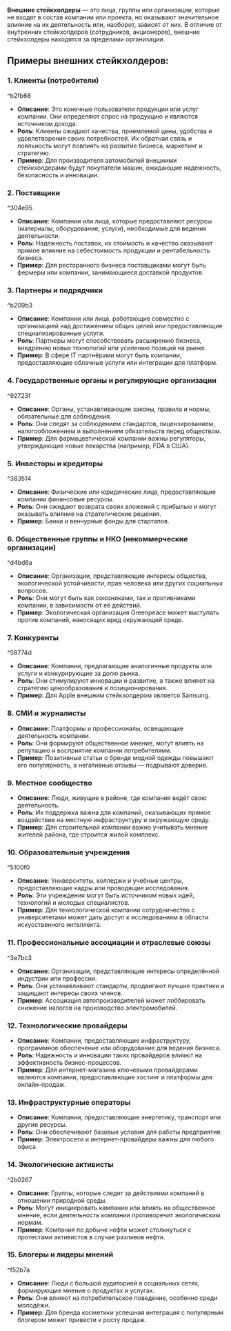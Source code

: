 **Внешние стейкхолдеры** — это лица, группы или организации, которые не входят в состав компании или проекта, но оказывают значительное влияние на их деятельность или, наоборот, зависят от них. В отличие от внутренних стейкхолдеров (сотрудников, акционеров), внешние стейкхолдеры находятся за пределами организации.

## Примеры внешних стейкхолдеров:

### 1. **Клиенты (потребители)**

^b2fb68

- **Описание**: Это конечные пользователи продукции или услуг компании. Они определяют спрос на продукцию и являются источником дохода.
- **Роль**: Клиенты ожидают качества, приемлемой цены, удобства и удовлетворения своих потребностей. Их обратная связь и лояльность могут повлиять на развитие бизнеса, маркетинг и стратегию.
- **Пример**: Для производителя автомобилей внешними стейкхолдерами будут покупатели машин, ожидающие надежность, безопасность и инновации.

### 2. **Поставщики**

^304e95

- **Описание**: Компании или лица, которые предоставляют ресурсы (материалы, оборудование, услуги), необходимые для ведения деятельности.
- **Роль**: Надежность поставок, их стоимость и качество оказывают прямое влияние на себестоимость продукции и рентабельность бизнеса.
- **Пример**: Для ресторанного бизнеса поставщиками могут быть фермеры или компании, занимающиеся доставкой продуктов.

### 3. **Партнеры и подрядчики**

^b209b3

- **Описание**: Компании или лица, работающие совместно с организацией над достижением общих целей или предоставляющие специализированные услуги.
- **Роль**: Партнеры могут способствовать расширению бизнеса, внедрению новых технологий или усилению позиций на рынке.
- **Пример**: В сфере IT партнёрами могут быть компании, предоставляющие облачные услуги или интеграции для платформ.

### 4. **Государственные органы и регулирующие организации**

^92723f

- **Описание**: Органы, устанавливающие законы, правила и нормы, обязательные для соблюдения.
- **Роль**: Они следят за соблюдением стандартов, лицензированием, налогообложением и выполнением обязательств перед обществом.
- **Пример**: Для фармацевтической компании важны регуляторы, утверждающие новые лекарства (например, FDA в США).

### 5. **Инвесторы и кредиторы**

^383514

- **Описание**: Физические или юридические лица, предоставляющие компании финансовые ресурсы.
- **Роль**: Они ожидают возврата своих вложений с прибылью и могут оказывать влияние на стратегические решения.
- **Пример**: Банки и венчурные фонды для стартапов.

### 6. **Общественные группы и НКО (некоммерческие организации)**

^d4bd6a

- **Описание**: Организации, представляющие интересы общества, экологической устойчивости, прав человека или других социальных вопросов.
- **Роль**: Они могут быть как союзниками, так и противниками компании, в зависимости от её действий.
- **Пример**: Экологическая организация Greenpeace может выступать против компаний, наносящих вред окружающей среде.

### 7. **Конкуренты**

^58774d

- **Описание**: Компании, предлагающие аналогичные продукты или услуги и конкурирующие за долю рынка.
- **Роль**: Они стимулируют инновации и развитие, а также влияют на стратегию ценообразования и позиционирования.
- **Пример**: Для Apple внешним стейкхолдером является Samsung.

### 8. **СМИ и журналисты**

- **Описание**: Платформы и профессионалы, освещающие деятельность компании.
- **Роль**: Они формируют общественное мнение, могут влиять на репутацию и восприятие компании потребителями.
- **Пример**: Позитивные статьи о бренде модной одежды повышают его популярность, а негативные отзывы — подрывают доверие.

### 9. **Местное сообщество**

- **Описание**: Люди, живущие в районе, где компания ведёт свою деятельность.
- **Роль**: Их поддержка важна для компаний, оказывающих прямое воздействие на местную инфраструктуру и окружающую среду.
- **Пример**: Для строительной компании важно учитывать мнение жителей района, где строится жилой комплекс.

### 10. **Образовательные учреждения**

^5100f0

- **Описание**: Университеты, колледжи и учебные центры, предоставляющие кадры или проводящие исследования.
- **Роль**: Эти учреждения могут быть источником новых идей, технологий и молодых специалистов.
- **Пример**: Для технологической компании сотрудничество с университетами может дать доступ к исследованиям в области искусственного интеллекта.

### 11. **Профессиональные ассоциации и отраслевые союзы**

^3e7bc3

- **Описание**: Организации, представляющие интересы определённой индустрии или профессии.
- **Роль**: Они устанавливают стандарты, продвигают лучшие практики и защищают интересы своих членов.
- **Пример**: Ассоциация автопроизводителей может лоббировать снижение налогов на производство электромобилей.

### 12. **Технологические провайдеры**

- **Описание**: Компании, предоставляющие инфраструктуру, программное обеспечение или оборудование для ведения бизнеса.
- **Роль**: Надежность и инновации таких провайдеров влияют на эффективность бизнес-процессов.
- **Пример**: Для интернет-магазина ключевыми провайдерами являются компании, предоставляющие хостинг и платформы для онлайн-продаж.

### 13. **Инфраструктурные операторы**

- **Описание**: Компании, предоставляющие энергетику, транспорт или другие ресурсы.
- **Роль**: Они обеспечивают базовые условия для работы предприятия.
- **Пример**: Электросети и интернет-провайдеры важны для любого офиса.

### 14. **Экологические активисты**

^2b0267

- **Описание**: Группы, которые следят за действиями компаний в отношении природной среды.
- **Роль**: Могут инициировать кампании или влиять на общественное мнение, если деятельность компании противоречит экологическим нормам.
- **Пример**: Компания по добыче нефти может столкнуться с протестами активистов в случае разливов нефти.

### 15. **Блогеры и лидеры мнений**

^f52b7a

- **Описание**: Люди с большой аудиторией в социальных сетях, формирующие мнение о продуктах и услугах.
- **Роль**: Они влияют на потребительское поведение, особенно среди молодёжи.
- **Пример**: Для бренда косметики успешная интеграция с популярным блогером может привести к росту продаж.